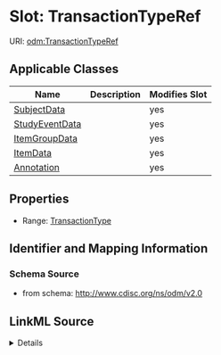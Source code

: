 # Slot: TransactionTypeRef

URI: [odm:TransactionTypeRef](http://www.cdisc.org/ns/odm/v2.0/TransactionTypeRef)



<!-- no inheritance hierarchy -->




## Applicable Classes

| Name | Description | Modifies Slot |
| --- | --- | --- |
[SubjectData](SubjectData.md) |  |  yes  |
[StudyEventData](StudyEventData.md) |  |  yes  |
[ItemGroupData](ItemGroupData.md) |  |  yes  |
[ItemData](ItemData.md) |  |  yes  |
[Annotation](Annotation.md) |  |  yes  |







## Properties

* Range: [TransactionType](TransactionType.md)





## Identifier and Mapping Information







### Schema Source


* from schema: http://www.cdisc.org/ns/odm/v2.0




## LinkML Source

<details>
```yaml
name: TransactionTypeRef
from_schema: http://www.cdisc.org/ns/odm/v2.0
rank: 1000
alias: TransactionTypeRef
domain_of:
- SubjectData
- StudyEventData
- ItemGroupData
- ItemData
- Annotation
range: TransactionType

```
</details>